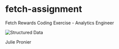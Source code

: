 # fetch-assignment
Fetch Rewards Coding Exercise - Analytics Engineer

![Structured Data](structured_data.png)

Julie Pronier

